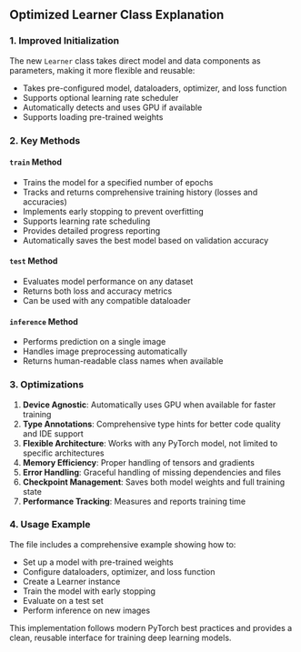 ## Optimized Learner Class Explanation

### 1. Improved Initialization

The new `Learner` class takes direct model and data components as parameters, making it more flexible and reusable:

- Takes pre-configured model, dataloaders, optimizer, and loss function
- Supports optional learning rate scheduler
- Automatically detects and uses GPU if available
- Supports loading pre-trained weights

### 2. Key Methods

#### `train` Method

- Trains the model for a specified number of epochs
- Tracks and returns comprehensive training history (losses and accuracies)
- Implements early stopping to prevent overfitting
- Supports learning rate scheduling
- Provides detailed progress reporting
- Automatically saves the best model based on validation accuracy

#### `test` Method

- Evaluates model performance on any dataset
- Returns both loss and accuracy metrics
- Can be used with any compatible dataloader

#### `inference` Method

- Performs prediction on a single image
- Handles image preprocessing automatically
- Returns human-readable class names when available

### 3. Optimizations

1. **Device Agnostic**: Automatically uses GPU when available for faster training
2. **Type Annotations**: Comprehensive type hints for better code quality and IDE support
3. **Flexible Architecture**: Works with any PyTorch model, not limited to specific architectures
4. **Memory Efficiency**: Proper handling of tensors and gradients
5. **Error Handling**: Graceful handling of missing dependencies and files
6. **Checkpoint Management**: Saves both model weights and full training state
7. **Performance Tracking**: Measures and reports training time

### 4. Usage Example

The file includes a comprehensive example showing how to:

- Set up a model with pre-trained weights
- Configure dataloaders, optimizer, and loss function
- Create a Learner instance
- Train the model with early stopping
- Evaluate on a test set
- Perform inference on new images

This implementation follows modern PyTorch best practices and provides a clean, reusable interface for training deep learning models.

